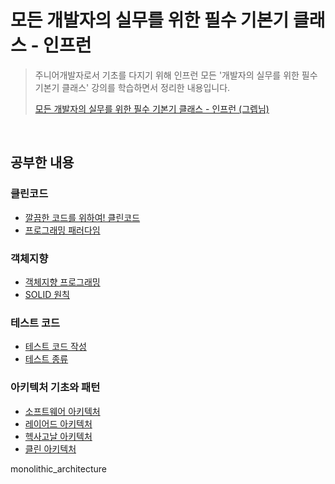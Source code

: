 # 모든 개발자의 실무를 위한 필수 기본기 클래스 - 인프런

> 주니어개발자로서 기초를 다지기 위해 인프런 모든 '개발자의 실무를 위한 필수 기본기 클래스' 강의를 학습하면서 정리한 내용입니다. <br>
>
> [모든 개발자의 실무를 위한 필수 기본기 클래스 - 인프런 (그렙님)](https://www.inflearn.com/course/%EA%B0%9C%EB%B0%9C%EC%9E%90-%EC%8B%A4%EB%AC%B4-%EA%B8%B0%EB%B3%B8%EA%B8%B0)



<br>

## 공부한 내용

### 클린코드

- [깔끔한 코드를 위하여! 클린코드](https://github.com/kdh92417/TIL/blob/master/basic/essential_basic_skills/clean_code.md)
- [프로그래밍 패러다임](https://github.com/kdh92417/TIL/blob/master/basic/essential_basic_skills/programming_paradigm.md)

### 객체지향
- [객체지향 프로그래밍](https://github.com/kdh92417/TIL/blob/master/basic/essential_basic_skills/object_oriented_programming.md)
- [SOLID 원칙](https://github.com/kdh92417/TIL/blob/master/basic/essential_basic_skills/5_solid_principles.md)

### 테스트 코드

- [테스트 코드 작성](https://github.com/kdh92417/TIL/blob/master/basic/essential_basic_skills/test_code.md)
- [테스트 종류](https://github.com/kdh92417/TIL/blob/master/basic/essential_basic_skills/test_type.md)

### 아키텍처 기초와 패턴

- [소프트웨어 아키텍처](https://github.com/kdh92417/TIL/blob/master/basic/essential_basic_skills/software_architecture.md)
- [레이어드 아키텍처](https://github.com/kdh92417/TIL/blob/master/basic/essential_basic_skills/layered_architecture.md)
- [헥사고날 아키텍처](https://github.com/kdh92417/TIL/blob/master/basic/essential_basic_skills/hexagonal_architecture.md)
- [클린 아키텍처](https://github.com/kdh92417/TIL/blob/master/basic/essential_basic_skills/clean_architecture.md)



monolithic_architecture